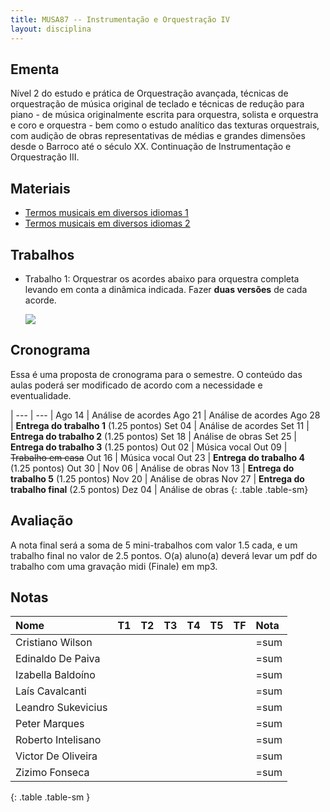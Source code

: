 ```yaml
---
title: MUSA87 -- Instrumentação e Orquestração IV
layout: disciplina
---
```


## Ementa

Nível 2 do estudo e prática de Orquestração avançada, técnicas de orquestração
de música original de teclado e técnicas de redução para piano - de música
originalmente escrita para orquestra, solista e orquestra e coro e orquestra -
bem como o estudo analítico das texturas orquestrais, com audição de obras
representativas de médias e grandes dimensões desde o Barroco até o século XX.
Continuação de Instrumentação e Orquestração III.

## Materiais

- [Termos musicais em diversos idiomas 1][20]
- [Termos musicais em diversos idiomas 2][21]


## Trabalhos

- Trabalho 1: Orquestrar os acordes abaixo para orquestra completa
levando em conta a dinâmica indicada. Fazer **duas versões** de cada acorde.

  ![](/trabalho-acordes.png)

<!--
- Trabalho 2: Orquestrar dois trechos da Sonata 26 de Beethoven: do *início até a letra A* e do *Allegro até a letra B*. [Partitura][3] e [Áudio][4].

- Trabalho 3: Orquestrar dois trechos do Noturno op. 48 no. 1 de Chopin: os primeiros 8 compassos e da indicação em vermelho *2a parte* (na última página) até o final. [Partitura][5] e [Áudio][6].

- Trabalho 4: Orquestrar os primeiros 8 compassos do _Menuet Antique_ de Ravel (até a barra dupla, 1a casa) usando a seguinte formação orquestral: 2 flautas, 1 piccolo, 2 oboés, 1 corne inglês, 2 clarinetes, 1 clarinete baixo, 2 fagotes, 1 contra-fagote, 4 trompas, 3 trompetes, timpanos, harpa, e cordas. [Partitura][7] e [Áudio][8].

- Trabalho 5: Orquestrar o seguinte trecho para piano. Levar em conta a textura original. [Partitura][9]. (não temos gravação)

- Trabalho Final: Orquestrar o início do Prelúdio no. 1 para violão de Villa-Lobos (até a palavra "FIM" em vermelho na terceira página). Lembre-se que o violão **soa uma oitava abaixo** do escrito. Assim como uma orquestração de música para piano, é importante adaptar o original para a sonoridade da orquestra fazendo o uso de dobramentos e mudanças de oitavas quando necessário, porém sem alterar a característica original da composição. A sua orquestração deverá complementar a forma e o gesto musical da composição original. [Partitura][10] e [Áudio][11].

-->

## Cronograma

Essa é uma proposta de cronograma para o semestre. O conteúdo das aulas
poderá ser modificado de acordo com a necessidade e eventualidade.

| --- | --- |
Ago 14 | Análise de acordes
Ago 21 | Análise de acordes
Ago 28 | **Entrega do trabalho 1** (1.25 pontos)
Set 04 | Análise de acordes
Set 11 | **Entrega do trabalho 2** (1.25 pontos)
Set 18 | Análise de obras
Set 25 | **Entrega do trabalho 3** (1.25 pontos)
Out 02 | Música vocal
Out 09 | <del>Trabalho em casa</del>
Out 16 | Música vocal
Out 23 | **Entrega do trabalho 4** (1.25 pontos)
Out 30 | 
Nov 06 | Análise de obras
Nov 13 | **Entrega do trabalho 5** (1.25 pontos)
Nov 20 | Análise de obras
Nov 27 | **Entrega do trabalho final** (2.5 pontos)
Dez 04 | Análise de obras
{: .table .table-sm}


## Avaliação

A nota final será a soma de 5 mini-trabalhos com valor 1.5 cada, e um
trabalho final no valor de 2.5 pontos. O(a) aluno(a) deverá levar um pdf
do trabalho com uma gravação midi (Finale) em mp3.


## Notas


| Nome               | T1 | T2 | T3 | T4 | T5 | TF | Nota |
|:-------------------|:---|:---|:---|:---|:---|:---|:-----|
| Cristiano Wilson   |    |    |    |    |    |    | =sum |
| Edinaldo De Paiva  |    |    |    |    |    |    | =sum |
| Izabella Baldoíno  |    |    |    |    |    |    | =sum |
| Laís Cavalcanti    |    |    |    |    |    |    | =sum |
| Leandro Sukevicius |    |    |    |    |    |    | =sum |
| Peter Marques      |    |    |    |    |    |    | =sum |
| Roberto Intelisano |    |    |    |    |    |    | =sum |
| Victor De Oliveira |    |    |    |    |    |    | =sum |
| Zizimo Fonseca     |    |    |    |    |    |    | =sum |
{: .table .table-sm }


[1]: https://www.dropbox.com/s/bw5ilcba4xlm103/Tchaikovsky%20Sinfonia%206%20-%20Trecho.pdf?dl=1
[2]: https://www.dropbox.com/s/zy9981088balrte/Tchaikovsky%20Symphony%206%20-%20Movement%204.mkv?dl=1
[3]: https://www.dropbox.com/s/behf8dl9mgo3hqo/Beethoven%20-%20Sonata%2026.pdf?dl=1
[4]: https://www.dropbox.com/s/wk74bgxze21jtl2/Beethoven%20-%20Sonata%2026.mp3?dl=1
[5]: https://www.dropbox.com/s/86i4pbibxpszcef/Chopin%20Noturno.pdf?dl=1
[6]: https://www.dropbox.com/s/lyfxdmyaz525ert/Chopin%20Noturno.mp3?dl=1
[7]: https://www.dropbox.com/s/z1tel6ep7108l39/Ravel%20Menuet%20Antique.pdf?dl=1
[8]: https://www.dropbox.com/s/335ycroed5lr8yq/Menuet%20Antique.m4a?dl=1
[9]: https://www.dropbox.com/s/zrrqe7kbrw33yx2/Trabalho%205.pdf?dl=1
[10]: https://www.dropbox.com/s/phrzbwkrwn00ptd/Villa-Lobos%20Preludio%201.pdf?dl=1
[11]: https://www.dropbox.com/s/ef57g844lh2wlkg/Villa-Lobos%20Preludio%201.mp3?dl=1

[20]: https://connect.issaquah.wednet.edu/high/ihs/staff/mr_longmans_orchestras/w/general_orchestra_information/2605/music-terms
[21]: https://web.library.yale.edu/cataloging/music/instname
